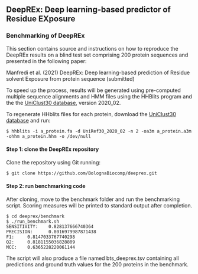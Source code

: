 ## DeepREx: Deep learning-based predictor of Residue EXposure

### Benchmarking of DeepREx

This section contains source and instructions on how to reproduce the DeepREx
results on a blind test set comprising 200 protein sequences and presented
in the following paper:

Manfredi et al. (2021) DeepREx: Deep learning-based prediction of Residue
solvent Exposure from protein sequence (submitted)

To speed up the process, results will be generated using pre-computed
multiple sequence alignments and HMM files using the HHBlits program and the
the [UniClust30 database](http://wwwuser.gwdg.de/~compbiol/uniclust/2020_02/),
version 2020_02.

To regenerate HHblits files for each protein, download the
[UniClust30 database](http://wwwuser.gwdg.de/~compbiol/uniclust/2020_02/)
and run:

```
$ hhblits -i a_protein.fa -d UniRef30_2020_02 -n 2 -oa3m a_protein.a3m -ohhm a_protein.hhm -o /dev/null
```

#### Step 1: clone the DeepREx repository

Clone the repository using Git running:

```
$ git clone https://github.com/BolognaBiocomp/deeprex.git
```

#### Step 2: run benchmarking code

After cloning, move to the benchmark folder and run the benchmarking script.
Scoring measures will be printed to standard output after completion.

```
$ cd deeprex/benchmark
$ ./run_benchmark.sh
SENSITIVITY:    0.828137666740364
PRECISION:      0.8016979987871438
F1:     0.8147033767740298
Q2:     0.8181155036828809
MCC:    0.6365228220061144
```

The script will also produce a file named bts_deeprex.tsv containing all
predictions and ground truth values for the 200 proteins in the benchmark.
